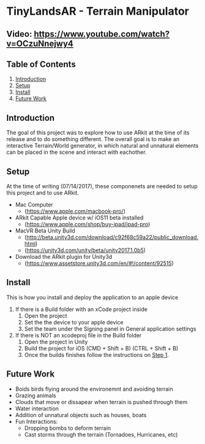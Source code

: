 # TinyLandsAR - Terrain Manipulator

## Video: https://www.youtube.com/watch?v=OCzuNnejwy4

## Table of Contents
1. [Introduction](#introduction)
2. [Setup](#setup)
3. [Install](#install)
4. [Future Work](#futurework)

## Introduction <a name="introduction"></a>
The goal of this project was to explore how to use ARkit at the time of its release and to do something different. The overall goal is to make an interactive Terrain/World generator, 
in which natural and unnatural elements can be placed in the scene and interact with eachother.

## Setup <a name="setup"></a>
At the time of writing (07/14/2017), these componenets are needed to setup this project and to use ARkit.

- Mac Computer
	- (https://www.apple.com/macbook-pro/)
- ARkit Capable Apple device w/ iOS11 beta installed
	- (https://www.apple.com/shop/buy-ipad/ipad-pro)
- MacVR Beta Unity Build 
	- (http://beta.unity3d.com/download/c92f68c59a22/public_download.html)
	- (https://unity3d.com/unity/beta/unity2017.1.0b5)
- Download the ARkit plugin for Unity3d 
	- (https://www.assetstore.unity3d.com/en/#!/content/92515)

## Install <a name="install"></a>
This is how you install and deploy the application to an apple device

1. If there is a Build folder with an xCode project inside <a name="install-step1"></a>
	1. Open the project
	2. Set the the device to your apple device
	3. Set the team under the Signing panel in General application settings
2. If there is NOT an xcodeproj file in the Build folder
	1. Open the project in Unity
	2. Build the project for iOS (CMD + Shift + B) (CTRL + Shift + B)
	3. Once the builds finishes follow the instructions on [Step 1](#install-step1).

## Future Work <a name="futurework"></a>
- Boids birds flying around the environemnt and avoiding terrain
- Grazing animals
- Clouds that move or dissapear when terrain is pushed through them
- Water interaction
- Addition of unnatural objects such as houses, boats
- Fun Interactions:
	- Dropping bombs to deform terrain
	- Cast storms through the terrain (Tornadoes, Hurricanes, etc)
	


